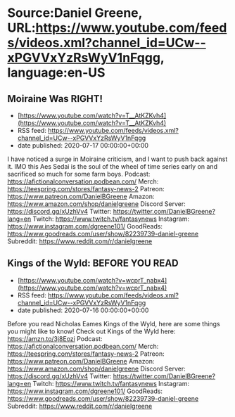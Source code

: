 # Source:Daniel Greene, URL:https://www.youtube.com/feeds/videos.xml?channel_id=UCw--xPGVVxYzRsWyV1nFqgg, language:en-US

## Moiraine Was RIGHT!
 - [https://www.youtube.com/watch?v=T__AtKZKvh4](https://www.youtube.com/watch?v=T__AtKZKvh4)
 - RSS feed: https://www.youtube.com/feeds/videos.xml?channel_id=UCw--xPGVVxYzRsWyV1nFqgg
 - date published: 2020-07-17 00:00:00+00:00

I have noticed a surge in Moiraine criticism, and I want to push back against it. IMO this Aes Sedai is the soul of the wheel of time series early on and sacrificed so much for some farm boys. 
Podcast: https://afictionalconversation.podbean.com/
Merch: https://teespring.com/stores/fantasy-news-2
Patreon: https://www.patreon.com/DanielBGreene
Amazon: https://www.amazon.com/shop/danielgreene
Discord Server: https://discord.gg/xUzhVv4
Twitter: https://twitter.com/DanielBGreene?lang=en
Twitch: https://www.twitch.tv/fantasynews
Instagram: https://www.instagram.com/dgreene101/
GoodReads: https://www.goodreads.com/user/show/82239739-daniel-greene
Subreddit: https://www.reddit.com/r/danielgreene

## Kings of the Wyld: BEFORE YOU READ
 - [https://www.youtube.com/watch?v=wcprT_nabx4](https://www.youtube.com/watch?v=wcprT_nabx4)
 - RSS feed: https://www.youtube.com/feeds/videos.xml?channel_id=UCw--xPGVVxYzRsWyV1nFqgg
 - date published: 2020-07-16 00:00:00+00:00

Before you read Nicholas Eames Kings of the Wyld, here are some things you might like to know!
Check out Kings of the Wyld here: https://amzn.to/3j8Eozi
Podcast: https://afictionalconversation.podbean.com/
Merch: https://teespring.com/stores/fantasy-news-2
Patreon: https://www.patreon.com/DanielBGreene
Amazon: https://www.amazon.com/shop/danielgreene
Discord Server: https://discord.gg/xUzhVv4
Twitter: https://twitter.com/DanielBGreene?lang=en
Twitch: https://www.twitch.tv/fantasynews
Instagram: https://www.instagram.com/dgreene101/
GoodReads: https://www.goodreads.com/user/show/82239739-daniel-greene
Subreddit: https://www.reddit.com/r/danielgreene

